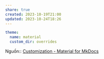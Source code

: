 ```yaml
---
share: true
created: 2023-10-19T21:00
updated: 2023-10-24T18:26
---
```

```yaml
theme:
  name: material
  custom_dir: overrides
```
Nguồn:: [Customization - Material for MkDocs](https://squidfunk.github.io/mkdocs-material/customization/#extending-the-theme)